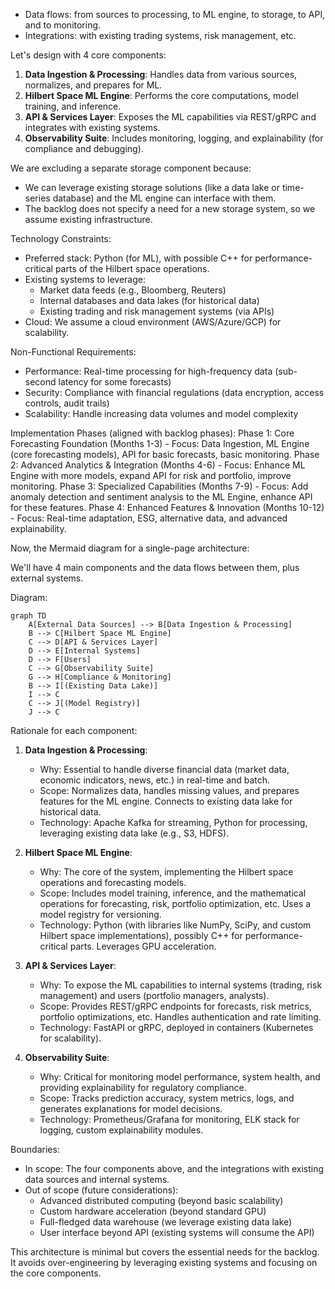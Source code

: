 
   - Data flows: from sources to processing, to ML engine, to storage, to API, and to monitoring.
   - Integrations: with existing trading systems, risk management, etc.
  
   Let's design with 4 core components:
  
   1. **Data Ingestion & Processing**: Handles data from various sources, normalizes, and prepares for ML.
   2. **Hilbert Space ML Engine**: Performs the core computations, model training, and inference.
   3. **API & Services Layer**: Exposes the ML capabilities via REST/gRPC and integrates with existing systems.
   4. **Observability Suite**: Includes monitoring, logging, and explainability (for compliance and debugging).
  
   We are excluding a separate storage component because:
   - We can leverage existing storage solutions (like a data lake or time-series database) and the ML engine can interface with them.
   - The backlog does not specify a need for a new storage system, so we assume existing infrastructure.
  
   Technology Constraints:
   - Preferred stack: Python (for ML), with possible C++ for performance-critical parts of the Hilbert space operations.
   - Existing systems to leverage: 
        - Market data feeds (e.g., Bloomberg, Reuters)
        - Internal databases and data lakes (for historical data)
        - Existing trading and risk management systems (via APIs)
   - Cloud: We assume a cloud environment (AWS/Azure/GCP) for scalability.
  
   Non-Functional Requirements:
   - Performance: Real-time processing for high-frequency data (sub-second latency for some forecasts)
   - Security: Compliance with financial regulations (data encryption, access controls, audit trails)
   - Scalability: Handle increasing data volumes and model complexity
  
   Implementation Phases (aligned with backlog phases):
    Phase 1: Core Forecasting Foundation (Months 1-3)
      - Focus: Data Ingestion, ML Engine (core forecasting models), API for basic forecasts, basic monitoring.
    Phase 2: Advanced Analytics & Integration (Months 4-6)
      - Focus: Enhance ML Engine with more models, expand API for risk and portfolio, improve monitoring.
    Phase 3: Specialized Capabilities (Months 7-9)
      - Focus: Add anomaly detection and sentiment analysis to the ML Engine, enhance API for these features.
    Phase 4: Enhanced Features & Innovation (Months 10-12)
      - Focus: Real-time adaptation, ESG, alternative data, and advanced explainability.
  
   Now, the Mermaid diagram for a single-page architecture:
  
   We'll have 4 main components and the data flows between them, plus external systems.
  
   Diagram:
  
  ```mermaid
  graph TD
      A[External Data Sources] --> B[Data Ingestion & Processing]
      B --> C[Hilbert Space ML Engine]
      C --> D[API & Services Layer]
      D --> E[Internal Systems]
      D --> F[Users]
      C --> G[Observability Suite]
      G --> H[Compliance & Monitoring]
      B --> I[(Existing Data Lake)]
      I --> C
      C --> J[(Model Registry)]
      J --> C
  ```
  
   Rationale for each component:
  
   1. **Data Ingestion & Processing**:
      - Why: Essential to handle diverse financial data (market data, economic indicators, news, etc.) in real-time and batch.
      - Scope: Normalizes data, handles missing values, and prepares features for the ML engine. Connects to existing data lake for historical data.
      - Technology: Apache Kafka for streaming, Python for processing, leveraging existing data lake (e.g., S3, HDFS).
  
   2. **Hilbert Space ML Engine**:
      - Why: The core of the system, implementing the Hilbert space operations and forecasting models.
      - Scope: Includes model training, inference, and the mathematical operations for forecasting, risk, portfolio optimization, etc. Uses a model registry for versioning.
      - Technology: Python (with libraries like NumPy, SciPy, and custom Hilbert space implementations), possibly C++ for performance-critical parts. Leverages GPU acceleration.
  
   3. **API & Services Layer**:
      - Why: To expose the ML capabilities to internal systems (trading, risk management) and users (portfolio managers, analysts).
      - Scope: Provides REST/gRPC endpoints for forecasts, risk metrics, portfolio optimizations, etc. Handles authentication and rate limiting.
      - Technology: FastAPI or gRPC, deployed in containers (Kubernetes for scalability).
  
   4. **Observability Suite**:
      - Why: Critical for monitoring model performance, system health, and providing explainability for regulatory compliance.
      - Scope: Tracks prediction accuracy, system metrics, logs, and generates explanations for model decisions.
      - Technology: Prometheus/Grafana for monitoring, ELK stack for logging, custom explainability modules.
  
   Boundaries:
   - In scope: The four components above, and the integrations with existing data sources and internal systems.
   - Out of scope (future considerations): 
        - Advanced distributed computing (beyond basic scalability)
        - Custom hardware acceleration (beyond standard GPU)
        - Full-fledged data warehouse (we leverage existing data lake)
        - User interface beyond API (existing systems will consume the API)
  
   This architecture is minimal but covers the essential needs for the backlog. It avoids over-engineering by leveraging existing systems and focusing on the core components.
